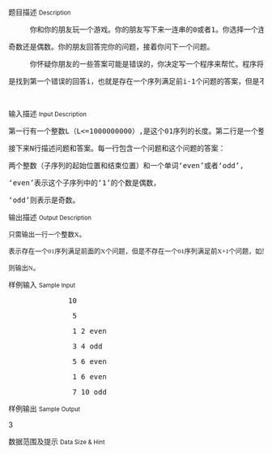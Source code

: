 <div class="panel panel-default">
<div class="area-title">
<span>
题目描述
<small>Description</small>
</span></div>
<div class="panel-body">

<pre>     你和你的朋友玩一个游戏。你的朋友写下来一连串的0或者1。你选择一个连续的子序列然后问他，这个子序列包含1的个数是</pre>
<pre>奇数还是偶数。你的朋友回答完你的问题，接着你问下一个问题。</pre>
<pre>     你怀疑你朋友的一些答案可能是错误的，你决定写一个程序来帮忙。程序将接受一系列你的问题及你朋友的回答，程序的目的</pre>
<pre>是找到第一个错误的回答i，也就是存在一个序列满足前i-1个问题的答案，但是不满足前i个问题。</pre>
<pre> </pre>

</div>
</div>

<div class="panel panel-default">
<div class="area-title">
<span>
输入描述
<small>Input Description</small>
</span></div>
<div class="panel-body">
<pre>第一行有一个整数<span>L</span>（<span>L&lt;=1000000000</span>）<span>,</span>是这个<span>01</span>序列的长度。第二行是一个整数<span>N(N&lt;=5000),</span>是问题及其答案的数目<span>,</span></pre>
<pre>接下来<span>N</span>行描述问题和答案。每一行包含一个问题和这个问题的答案：</pre>
<pre>两个整数（子序列的起始位置和结束位置）和一个单词‘<span>even</span>’或者‘<span>odd</span>’<span>,</span></pre>
<pre>‘<span>even</span>’表示这个子序列中的‘<span>1</span>’的个数是偶数，</pre>
<pre>‘<span>odd</span>’则表示是奇数。</pre>

</div>
</div>
<div  class="panel panel-default">
<div class="area-title">
<span>
输出描述
<small>Output Description</small>
</span></div>
<div class="panel-body">

<pre><span style="font-family: 宋体; font-size: small;">只需输出一行一个整数X。</span></pre>
<pre><span style="font-family: 宋体; font-size: small;">表示存在一个01序列满足前面的X个问题，但是不存在一个01序列满足前X+1个问题，如果存在一个序列满足所有问题，</span></pre>
<pre><span style="font-family: 宋体; font-size: small;">则输出N。</span></pre>

</div>
</div>


<div class="panel panel-default">
<div class="area-title">
<span>
样例输入
<small>Sample Input</small>
</span></div>
<div class="panel-body">
<pre>              10</pre>
<pre>               5</pre>
<pre>               1 2 even</pre>
<pre>               3 4 odd</pre>
<pre>               5 6 even</pre>
<pre>               1 6 even</pre>
<pre>               7 10 odd</pre>

</div>
</div>

<div class="panel panel-default">
<div class="area-title">
<span>
样例输出
<small>Sample Output</small>
</span></div>
<div class="panel-body">
<p>3</p>

</div>
</div>

<div class="panel panel-default">
<div class="area-title">
<span>
数据范围及提示
<small>Data Size & Hint</small>
</span></div>
<div class="panel-body">
<p>  </p>
</div>
</div>